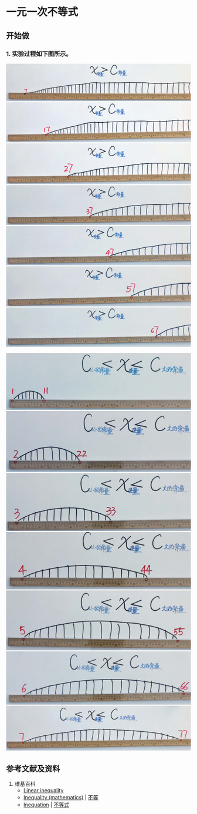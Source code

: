 # 一元一次不等式

## 开始做

### 1. 实验过程如下图所示。

![](/images/数轴/等式和不等式的基本性质和移项变号法则/一元一次不等式/1a1.jpg)
![](/images/数轴/等式和不等式的基本性质和移项变号法则/一元一次不等式/1a2.jpg)
![](/images/数轴/等式和不等式的基本性质和移项变号法则/一元一次不等式/1a3.jpg)
![](/images/数轴/等式和不等式的基本性质和移项变号法则/一元一次不等式/1a4.jpg)
![](/images/数轴/等式和不等式的基本性质和移项变号法则/一元一次不等式/1a5.jpg)
![](/images/数轴/等式和不等式的基本性质和移项变号法则/一元一次不等式/1a6.jpg)
![](/images/数轴/等式和不等式的基本性质和移项变号法则/一元一次不等式/1a7.jpg)

![](/images/数轴/等式和不等式的基本性质和移项变号法则/一元一次不等式/2a1.jpg)
![](/images/数轴/等式和不等式的基本性质和移项变号法则/一元一次不等式/2a2.jpg)
![](/images/数轴/等式和不等式的基本性质和移项变号法则/一元一次不等式/2a3.jpg)
![](/images/数轴/等式和不等式的基本性质和移项变号法则/一元一次不等式/2a4.jpg)
![](/images/数轴/等式和不等式的基本性质和移项变号法则/一元一次不等式/2a5.jpg)
![](/images/数轴/等式和不等式的基本性质和移项变号法则/一元一次不等式/2a6.jpg)
![](/images/数轴/等式和不等式的基本性质和移项变号法则/一元一次不等式/2a7.jpg)

## 参考文献及资料

1. 维基百科
	- [Linear inequality](https://en.wikipedia.org/wiki/Linear_inequality)
	- [Inequality (mathematics)](https://en.wikipedia.org/wiki/Inequality_(mathematics)) | [不等](https://zh.wikipedia.org/wiki/%E4%B8%8D%E7%AD%89)
	- [Inequation](https://en.wikipedia.org/wiki/Inequation) | [不等式](https://zh.wikipedia.org/wiki/不等式)
	
